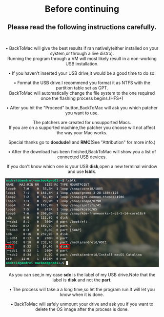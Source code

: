 <html><head></head><body>
		<div align="center">
			<h1>Before continuing</h1>
			<h2>Please read the following instructions carefully.</h2>
			<br>
						<p>• BackToMac will give the best results if ran natively(either installed on your system,or through a live distro).
				<br>Running the program through a VM will most likely result in a non-working USB installation.
			</p>
			<p>• If you haven't inserted your USB drive,it would be a good time to do so.</p>
			<p>• Format the USB drive.I recommend you format it as NTFS with the partition table set as GPT.
				<br>BackToMac will automatically change the file system to the one required once the flashing process begins.(HFS+)
			</p>
			<p>• After you hit the "Proceed" button,BackToMac will ask you which patcher you want to use.</p>
			<p>The patchers are created for unsupported Macs.
				<br>If you are on a supported machine,the patcher you choose will not affect the way your Mac works.
				</p>
				<p>Special thanks go to 
					<b>dosdude1</b> and 
					<b>RMC</b>(See "Attribution" for more info.)
				</p>
				<p>• After the download has been finished,BackToMac will show you a list of connected USB devices.</p>
				<p>If you don't know which one is your USB 
					<b>disk</b>,open a new terminal window and use 
					<b>lsblk</b>.
				</p>
				<img alt="Drive label example" src="https://raw.githubusercontent.com/datcuandrei/BackToMac/master/resources/lsblk.jpg">
					<p>As you can see,in my case 
						<b>sdc</b> is the label of my USB drive.Note that the label is 
						<b>disk</b> and not the 
						<b>part</b>.
					</p>
					<p>• The process will take a a long time,so let the program run.It will let you know when it is done.</p>
					<p>• BackToMac will safely unmount your drive and ask you if you want to delete the OS image after the process is done.</p>
		</div>
	
</body></html>
